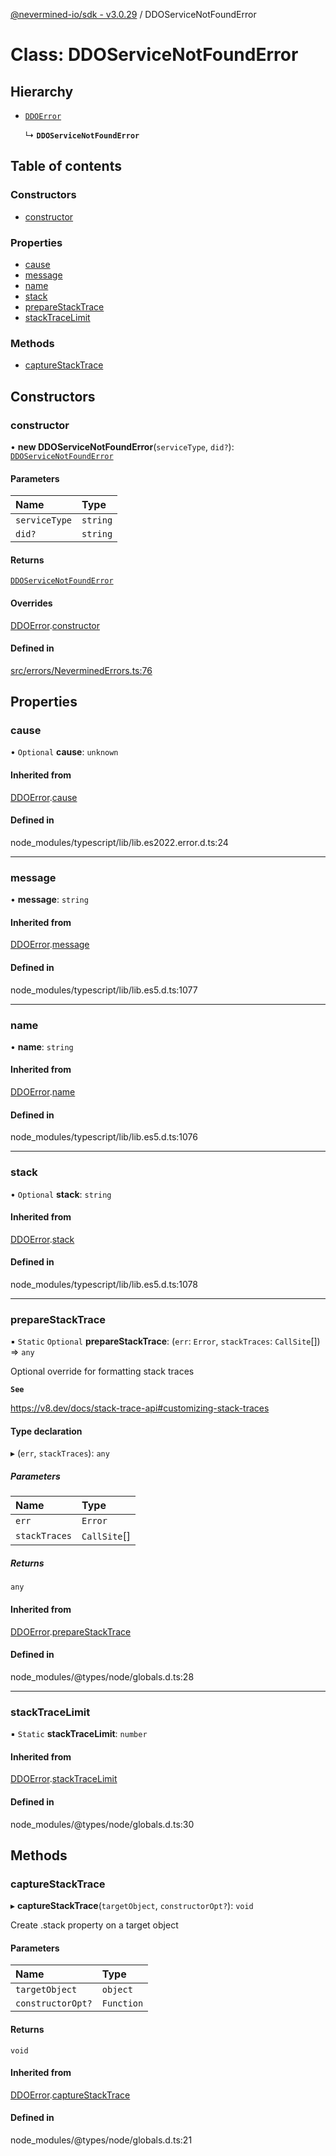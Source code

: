 [@nevermined-io/sdk - v3.0.29](../code-reference.md) / DDOServiceNotFoundError

# Class: DDOServiceNotFoundError

## Hierarchy

- [`DDOError`](DDOError.md)

  ↳ **`DDOServiceNotFoundError`**

## Table of contents

### Constructors

- [constructor](DDOServiceNotFoundError.md#constructor)

### Properties

- [cause](DDOServiceNotFoundError.md#cause)
- [message](DDOServiceNotFoundError.md#message)
- [name](DDOServiceNotFoundError.md#name)
- [stack](DDOServiceNotFoundError.md#stack)
- [prepareStackTrace](DDOServiceNotFoundError.md#preparestacktrace)
- [stackTraceLimit](DDOServiceNotFoundError.md#stacktracelimit)

### Methods

- [captureStackTrace](DDOServiceNotFoundError.md#capturestacktrace)

## Constructors

### constructor

• **new DDOServiceNotFoundError**(`serviceType`, `did?`): [`DDOServiceNotFoundError`](DDOServiceNotFoundError.md)

#### Parameters

| Name          | Type     |
| :------------ | :------- |
| `serviceType` | `string` |
| `did?`        | `string` |

#### Returns

[`DDOServiceNotFoundError`](DDOServiceNotFoundError.md)

#### Overrides

[DDOError](DDOError.md).[constructor](DDOError.md#constructor)

#### Defined in

[src/errors/NeverminedErrors.ts:76](https://github.com/nevermined-io/sdk-js/blob/aa372ff7727c3133a77ceb37ce1a89e86306d2c3/src/errors/NeverminedErrors.ts#L76)

## Properties

### cause

• `Optional` **cause**: `unknown`

#### Inherited from

[DDOError](DDOError.md).[cause](DDOError.md#cause)

#### Defined in

node_modules/typescript/lib/lib.es2022.error.d.ts:24

---

### message

• **message**: `string`

#### Inherited from

[DDOError](DDOError.md).[message](DDOError.md#message)

#### Defined in

node_modules/typescript/lib/lib.es5.d.ts:1077

---

### name

• **name**: `string`

#### Inherited from

[DDOError](DDOError.md).[name](DDOError.md#name)

#### Defined in

node_modules/typescript/lib/lib.es5.d.ts:1076

---

### stack

• `Optional` **stack**: `string`

#### Inherited from

[DDOError](DDOError.md).[stack](DDOError.md#stack)

#### Defined in

node_modules/typescript/lib/lib.es5.d.ts:1078

---

### prepareStackTrace

▪ `Static` `Optional` **prepareStackTrace**: (`err`: `Error`, `stackTraces`: `CallSite`[]) => `any`

Optional override for formatting stack traces

**`See`**

https://v8.dev/docs/stack-trace-api#customizing-stack-traces

#### Type declaration

▸ (`err`, `stackTraces`): `any`

##### Parameters

| Name          | Type         |
| :------------ | :----------- |
| `err`         | `Error`      |
| `stackTraces` | `CallSite`[] |

##### Returns

`any`

#### Inherited from

[DDOError](DDOError.md).[prepareStackTrace](DDOError.md#preparestacktrace)

#### Defined in

node_modules/@types/node/globals.d.ts:28

---

### stackTraceLimit

▪ `Static` **stackTraceLimit**: `number`

#### Inherited from

[DDOError](DDOError.md).[stackTraceLimit](DDOError.md#stacktracelimit)

#### Defined in

node_modules/@types/node/globals.d.ts:30

## Methods

### captureStackTrace

▸ **captureStackTrace**(`targetObject`, `constructorOpt?`): `void`

Create .stack property on a target object

#### Parameters

| Name              | Type       |
| :---------------- | :--------- |
| `targetObject`    | `object`   |
| `constructorOpt?` | `Function` |

#### Returns

`void`

#### Inherited from

[DDOError](DDOError.md).[captureStackTrace](DDOError.md#capturestacktrace)

#### Defined in

node_modules/@types/node/globals.d.ts:21
